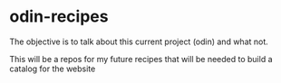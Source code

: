 # odin-recipes

The objective is to talk about this current project (odin) and what not.

This will be a repos for my future recipes that will be needed to build a catalog for the website
